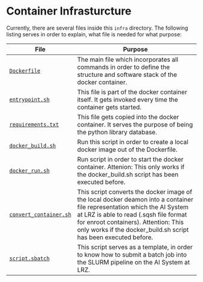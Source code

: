 # Container Infrasturcture

Currently, there are several files inside this `infra` directory. The following listing serves in order to explain, what file is needed for what purpose:

|File|Purpose|
|----|-------|
|[`Dockerfile`](./Dockerfile)|The main file which incorporates all commands in order to define the structure and software stack of the docker container.|
|[`entrypoint.sh`](entrypoint.sh)|This file is part of the docker container itself. It gets invoked every time the container gets started.|
|[`requirements.txt`](requirements.txt)|This file gets copied into the docker container. It serves the purpose of being the python library database.|
|[`docker_build.sh`](docker_build.sh)|Run this script in order to create a local docker image out of the Dockerfile.|
|[`docker_run.sh`](docker_run.sh)|Run script in order to start the docker container. Attenion: This only works if the docker_build.sh script has been executed before.|
|[`convert_container.sh`](convert_container.sh)|This script converts the docker image of the local docker deamon into a container file representation which the AI System at LRZ is able to read (.sqsh file format for enroot containers). Attention: This only works if the docker_build.sh script has been executed before.|
|[`script.sbatch`](script.sbatch)|This script serves as a template, in order to know how to submit a batch job into the SLURM pipeline on the AI System at LRZ.|
